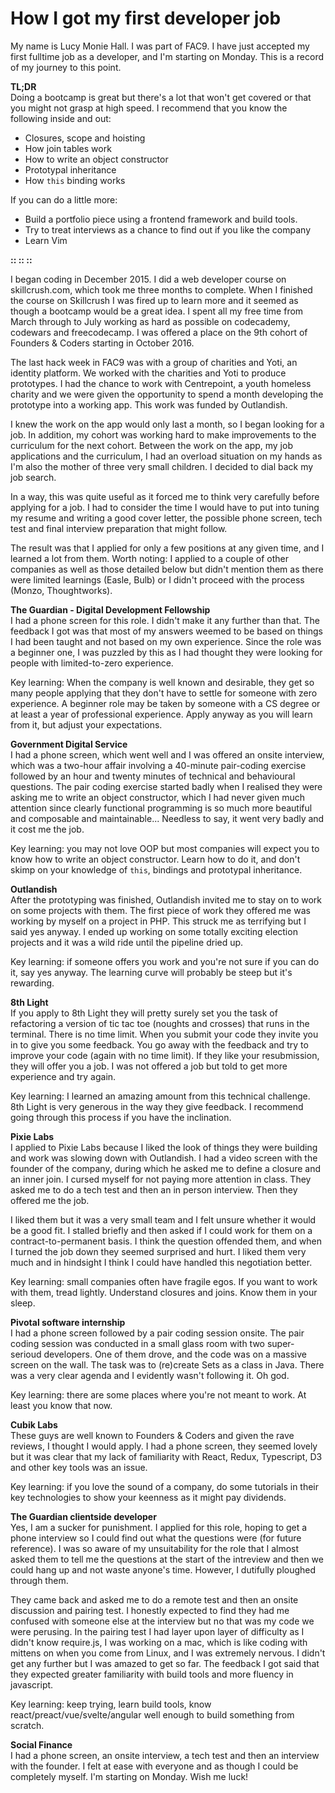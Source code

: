 # How I got my first developer job

My name is Lucy Monie Hall. I was part of FAC9. I have just accepted my first fulltime job as a developer, and I'm starting on Monday. This is a record of my journey to this point.

**TL;DR**  
Doing a bootcamp is great but there's a lot that won't get covered or that you might not grasp at high speed. I recommend that you know the following inside and out:
- Closures, scope and hoisting
- How join tables work
- How to write an object constructor
- Prototypal inheritance
- How `this` binding works

If you can do a little more:
- Build a portfolio piece using a frontend framework and build tools.
- Try to treat interviews as a chance to find out if you like the company
- Learn Vim

**:: :: ::**  

I began coding in December 2015. I did a web developer course on skillcrush.com, which took me three months to complete. When I finished the course on Skillcrush I was fired up to learn more and it seemed as though a bootcamp would be a great idea. I spent all my free time from March through to July working as hard as possible on codecademy, codewars and freecodecamp. I was offered a place on the 9th cohort of Founders & Coders starting in October 2016.

The last hack week in FAC9 was with a group of charities and Yoti, an identity platform. We worked with the charities and Yoti to produce prototypes. I had the chance to work with Centrepoint, a youth homeless charity and we were given the opportunity to spend a month developing the prototype into a working app. This work was funded by Outlandish.

I knew the work on the app would only last a month, so I began looking for a job. In addition, my cohort was working hard to make improvements to the curriculum for the next cohort. Between the work on the app, my job applications and the curriculum, I had an overload situation on my hands as I'm also the mother of three very small children. I decided to dial back my job search. 

In a way, this was quite useful as it forced me to think very carefully before applying for a job. I had to consider the time I would have to put into tuning my resume and writing a good cover letter, the possible phone screen, tech test and final interview preparation that might follow. 

The result was that I applied for only a few positions at any given time, and I learned a lot from them. Worth noting: I applied to a couple of other companies as well as those detailed below but didn't mention them as there were limited learnings (Easle, Bulb) or I didn't proceed with the process (Monzo, Thoughtworks).

**The Guardian - Digital Development Fellowship**  
I had a phone screen for this role. I didn't make it any further than that. The feedback I got was that most of my answers weemed to be based on things I had been taught and not based on my own experience. Since the role was a beginner one, I was puzzled by this as I had thought they were looking for people with limited-to-zero experience. 

Key learning: When the company is well known and desirable, they get so many people applying that they don't have to settle for someone with zero experience. A beginner role may be taken by someone with a CS degree or at least a year of professional experience. Apply anyway as you will learn from it, but adjust your expectations.

**Government Digital Service**  
I had a phone screen, which went well and I was offered an onsite interview, which was a two-hour affair involving a 40-minute pair-coding exercise followed by an hour and twenty minutes of technical and behavioural questions. The pair coding exercise started badly when I realised they were asking me to write an object constructor, which I had never given much attention since clearly functional programming is so much more beautiful and composable and maintainable... Needless to say, it went very badly and it cost me the job.

Key learning: you may not love OOP but most companies will expect you to know how to write an object constructor. Learn how to do it, and don't skimp on your knowledge of `this`, bindings and prototypal inheritance.

**Outlandish**  
After the prototyping was finished, Outlandish invited me to stay on to work on some projects with them. The first piece of work they offered me was working by myself on a project in PHP. This struck me as terrifying but I said yes anyway. I ended up working on some totally exciting election projects and it was a wild ride until the pipeline dried up. 

Key learning: if someone offers you work and you're not sure if you can do it, say yes anyway. The learning curve will probably be steep but it's rewarding.

**8th Light**  
If you apply to 8th Light they will pretty surely set you the task of refactoring a version of tic tac toe (noughts and crosses) that runs in the terminal. There is no time limit. When you submit your code they invite you in to give you some feedback. You go away with the feedback and try to improve your code (again with no time limit). If they like your resubmission, they will offer you a job. I was not offered a job but told to get more experience and try again.

Key learning: I learned an amazing amount from this technical challenge. 8th Light is very generous in the way they give feedback. I recommend going through this process if you have the inclination. 

**Pixie Labs**  
I applied to Pixie Labs because I liked the look of things they were building and work was slowing down with Outlandish. I had a video screen with the founder of the company, during which he asked me to define a closure and an inner join. I cursed myself for not paying more attention in class. They asked me to do a tech test and then an in person interview. Then they offered me the job. 

I liked them but it was a very small team and I felt unsure whether it would be a good fit. I stalled briefly and then asked if I could work for them on a contract-to-permanent basis. I think the question offended them, and when I turned the job down they seemed surprised and hurt. I liked them very much and in hindsight I think I could have handled this negotiation better.

Key learning: small companies often have fragile egos. If you want to work with them, tread lightly. Understand closures and joins. Know them in your sleep.

**Pivotal software internship**  
I had a phone screen followed by a pair coding session onsite. The pair coding session was conducted in a small glass room with two super-serioud developers. One of them drove, and the code was on a massive screen on the wall. The task was to (re)create Sets as a class in Java. There was a very clear agenda and I evidently wasn't following it. Oh god.

Key learning: there are some places where you're not meant to work. At least you know that now.

**Cubik Labs**  
These guys are well known to Founders & Coders and given the rave reviews, I thought I would apply. I had a phone screen, they seemed lovely but it was clear that my lack of familiarity with React, Redux, Typescript, D3 and other key tools was an issue. 

Key learning: if you love the sound of a company, do some tutorials in their key technologies to show your keenness as it might pay dividends.

**The Guardian clientside developer**  
Yes, I am a sucker for punishment. I applied for this role, hoping to get a phone interview so I could find out what the questions were (for future reference). I was so aware of my unsuitability for the role that I almost asked them to tell me the questions at the start of the intreview and then we could hang up and not waste anyone's time. However, I dutifully ploughed through them. 

They came back and asked me to do a remote test and then an onsite discussion and pairing test. I honestly expected to find they had me confused with someone else at the interview but no that was my code we were perusing. In the pairing test I had layer upon layer of difficulty as I didn't know require.js, I was working on a mac, which is like coding with mittens on when you come from Linux, and I was extremely nervous. I didn't get any further but I was amazed to get so far. The feedback I got said that they expected greater familiarity with build tools and more fluency in javascript.

Key learning: keep trying, learn build tools, know react/preact/vue/svelte/angular well enough to build something from scratch.

**Social Finance**  
I had a phone screen, an onsite interview, a tech test and then an interview with the founder. I felt at ease with everyone and as though I could be completely myself. I'm starting on Monday. Wish me luck!

